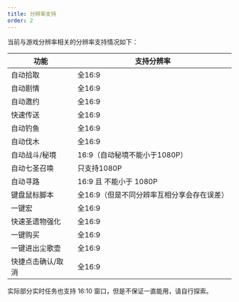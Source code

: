 ```yaml
---
title: 分辨率支持
order: 2
---
```


当前与游戏分辨率相关的分辨率支持情况如下：

| 功能         | 支持分辨率                   |
| ---------- |-------------------------|
| 自动拾取       | 全16:9                   |
| 自动剧情       | 全16:9                   |
| 自动邀约       | 全16:9                   |
| 快速传送       | 全16:9                   |
| 自动钓鱼   | 全16:9                   |
| 自动伐木       | 全16:9                   |
| 自动战斗/秘境    | 16:9（自动秘境不能小于1080P）     |
| 自动七圣召唤     | 只支持1080P                |
| 自动寻路       | 16:9 且 不能小于 1080P       |
| 键盘鼠标脚本     | 全16:9（但是不同分辨率互相分享会存在误差） |
| 一键宏    | 全16:9                   |
| 快速圣遗物强化    | 全16:9                   |
| 一键购买       | 全16:9                   |
| 一键进出尘歌壶    | 全16:9                   |
| 快捷点击确认/取消  | 全16:9                   |

实际部分实时任务也支持 16:10 窗口，但是不保证一直能用，请自行探索。







